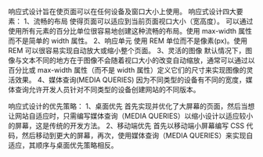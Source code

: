 响应式设计旨在使页面可以在任何设备及窗口大小上使用。
响应式设计四大要素：
1、流畅的布局
使得页面可以适应到当前页面视口大小（宽高度）。
可以通过使用所有元素的百分比单位很容易地创建这种流畅的布局。使用 max-width 属性而不是简单的 width 属性。
2、响应单元
使用 REM 单位而不是像素(px)。使用 REM 可以很容易实现自动放大或缩小整个页面。
3、灵活的图像
默认情况下，图像与文本不同的地方在于图像不会随着视口大小的改变自动缩放，通常可以通过以百分比或 max-width 属性（而不是 width 属性）定义它们的尺寸来实现图像的灵活效果。
4、媒体查询(MEDIA QUERIES)
因为不同类型的设备有不同的宽度，媒体查询允许开发人员针对不同类型的设备创建网站的不同版本。

响应式设计的优先策略：
1、桌面优先
首先实现并优化了大屏幕的页面，然后当想让网站自适应时，只需编写媒体查询（MEDIA QUERIES）以缩小设计以适应较小的屏幕，这是传统的开发方法。
2、移动端优先
首先以移动端小屏幕编写 CSS 代码，然后移动到更大的屏幕，再次，使用媒体查询（MEDIA QUERIES）来实现自适应，其顺序与桌面优先策略相反。
